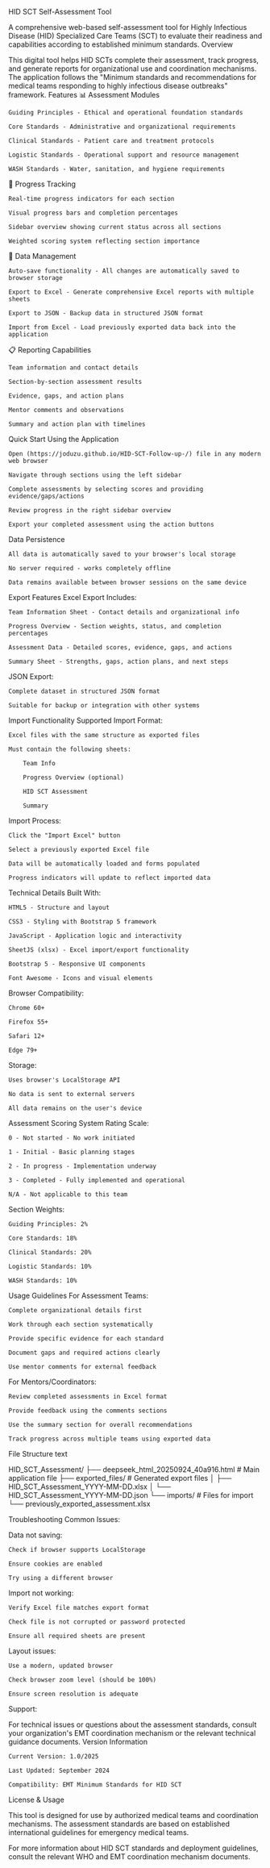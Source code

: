 HID SCT Self-Assessment Tool

A comprehensive web-based self-assessment tool for Highly Infectious Disease (HID) Specialized Care Teams (SCT) to evaluate their readiness and capabilities according to established minimum standards.
Overview

This digital tool helps HID SCTs complete their assessment, track progress, and generate reports for organizational use and coordination mechanisms. The application follows the "Minimum standards and recommendations for medical teams responding to highly infectious disease outbreaks" framework.
Features
📊 Assessment Modules

    Guiding Principles - Ethical and operational foundation standards

    Core Standards - Administrative and organizational requirements

    Clinical Standards - Patient care and treatment protocols

    Logistic Standards - Operational support and resource management

    WASH Standards - Water, sanitation, and hygiene requirements

🔄 Progress Tracking

    Real-time progress indicators for each section

    Visual progress bars and completion percentages

    Sidebar overview showing current status across all sections

    Weighted scoring system reflecting section importance

💾 Data Management

    Auto-save functionality - All changes are automatically saved to browser storage

    Export to Excel - Generate comprehensive Excel reports with multiple sheets

    Export to JSON - Backup data in structured JSON format

    Import from Excel - Load previously exported data back into the application

📋 Reporting Capabilities

    Team information and contact details

    Section-by-section assessment results

    Evidence, gaps, and action plans

    Mentor comments and observations

    Summary and action plan with timelines

Quick Start
Using the Application

    Open (https://joduzu.github.io/HID-SCT-Follow-up-/) file in any modern web browser

    Navigate through sections using the left sidebar

    Complete assessments by selecting scores and providing evidence/gaps/actions

    Review progress in the right sidebar overview

    Export your completed assessment using the action buttons

Data Persistence

    All data is automatically saved to your browser's local storage

    No server required - works completely offline

    Data remains available between browser sessions on the same device

Export Features
Excel Export Includes:

    Team Information Sheet - Contact details and organizational info

    Progress Overview - Section weights, status, and completion percentages

    Assessment Data - Detailed scores, evidence, gaps, and actions

    Summary Sheet - Strengths, gaps, action plans, and next steps

JSON Export:

    Complete dataset in structured JSON format

    Suitable for backup or integration with other systems

Import Functionality
Supported Import Format:

    Excel files with the same structure as exported files

    Must contain the following sheets:

        Team Info

        Progress Overview (optional)

        HID SCT Assessment

        Summary

Import Process:

    Click the "Import Excel" button

    Select a previously exported Excel file

    Data will be automatically loaded and forms populated

    Progress indicators will update to reflect imported data

Technical Details
Built With:

    HTML5 - Structure and layout

    CSS3 - Styling with Bootstrap 5 framework

    JavaScript - Application logic and interactivity

    SheetJS (xlsx) - Excel import/export functionality

    Bootstrap 5 - Responsive UI components

    Font Awesome - Icons and visual elements

Browser Compatibility:

    Chrome 60+

    Firefox 55+

    Safari 12+

    Edge 79+

Storage:

    Uses browser's LocalStorage API

    No data is sent to external servers

    All data remains on the user's device

Assessment Scoring System
Rating Scale:

    0 - Not started - No work initiated

    1 - Initial - Basic planning stages

    2 - In progress - Implementation underway

    3 - Completed - Fully implemented and operational

    N/A - Not applicable to this team

Section Weights:

    Guiding Principles: 2%

    Core Standards: 18%

    Clinical Standards: 20%

    Logistic Standards: 10%

    WASH Standards: 10%

Usage Guidelines
For Assessment Teams:

    Complete organizational details first

    Work through each section systematically

    Provide specific evidence for each standard

    Document gaps and required actions clearly

    Use mentor comments for external feedback

For Mentors/Coordinators:

    Review completed assessments in Excel format

    Provide feedback using the comments sections

    Use the summary section for overall recommendations

    Track progress across multiple teams using exported data

File Structure
text

HID_SCT_Assessment/
├── deepseek_html_20250924_40a916.html  # Main application file
├── exported_files/                      # Generated export files
│   ├── HID_SCT_Assessment_YYYY-MM-DD.xlsx
│   └── HID_SCT_Assessment_YYYY-MM-DD.json
└── imports/                             # Files for import
    └── previously_exported_assessment.xlsx

Troubleshooting
Common Issues:

Data not saving:

    Check if browser supports LocalStorage

    Ensure cookies are enabled

    Try using a different browser

Import not working:

    Verify Excel file matches export format

    Check file is not corrupted or password protected

    Ensure all required sheets are present

Layout issues:

    Use a modern, updated browser

    Check browser zoom level (should be 100%)

    Ensure screen resolution is adequate

Support:

For technical issues or questions about the assessment standards, consult your organization's EMT coordination mechanism or the relevant technical guidance documents.
Version Information

    Current Version: 1.0/2025

    Last Updated: September 2024

    Compatibility: EMT Minimum Standards for HID SCT

License & Usage

This tool is designed for use by authorized medical teams and coordination mechanisms. The assessment standards are based on established international guidelines for emergency medical teams.

For more information about HID SCT standards and deployment guidelines, consult the relevant WHO and EMT coordination mechanism documents.
